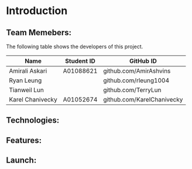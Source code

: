 # Introduction


## Team Memebers:

The following table shows the developers of this project.

| Name              | Student ID | GitHub ID                  |
|-------------------|------------|----------------------------|
| Amirali Askari    | A01088621  | github.com/AmirAshvins     |
| Ryan Leung        |            | github.com/rleung1004      |
| Tianweil Lun      |            | github.com/TerryLun        |
| Karel Chanivecky  | A01052674  | github.com/KarelChanivecky |


## Technologies:


## Features:


## Launch:


